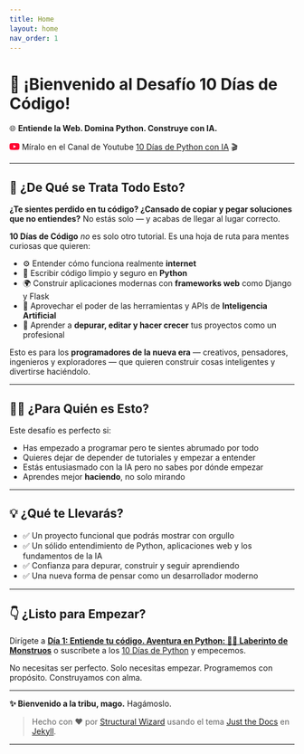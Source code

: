 ```yaml
---
title: Home
layout: home
nav_order: 1
---
```



# 👋 ¡Bienvenido al Desafío **10 Días de Código**!

🌐 **Entiende la Web. Domina Python. Construye con IA.**

![play](play.png) Míralo en el Canal de Youtube [10 Días de Python con IA] 🎬

---

## 🚀 ¿De Qué se Trata Todo Esto?

**¿Te sientes perdido en tu código? ¿Cansado de copiar y pegar soluciones que no entiendes?**
No estás solo — y acabas de llegar al lugar correcto.

**10 Días de Código** *no* es solo otro tutorial. Es una hoja de ruta para mentes curiosas que quieren:

- ⚙️ Entender cómo funciona realmente **internet**
- 🐍 Escribir código limpio y seguro en **Python**
- 🌍 Construir aplicaciones modernas con **frameworks web** como Django y Flask
- 🤖 Aprovechar el poder de las herramientas y APIs de **Inteligencia Artificial**
- 🧠 Aprender a **depurar, editar y hacer crecer** tus proyectos como un profesional

Esto es para los **programadores de la nueva era** — creativos, pensadores, ingenieros y exploradores — que quieren construir cosas inteligentes y divertirse haciéndolo.

---

## 🧑‍💻 ¿Para Quién es Esto?

Este desafío es perfecto si:

- Has empezado a programar pero te sientes abrumado por todo
- Quieres dejar de depender de tutoriales y empezar a entender
- Estás entusiasmado con la IA pero no sabes por dónde empezar
- Aprendes mejor **haciendo**, no solo mirando

---

## 💡 ¿Qué te Llevarás?

- ✅ Un proyecto funcional que podrás mostrar con orgullo
- ✅ Un sólido entendimiento de Python, aplicaciones web y los fundamentos de la IA
- ✅ Confianza para depurar, construir y seguir aprendiendo
- ✅ Una nueva forma de pensar como un desarrollador moderno

---

## 👇 ¿Listo para Empezar?

Dirígete a [**Día 1: Entiende tu código. Aventura en Python: 🧟‍♂️ Laberinto de Monstruos**] o suscríbete a los [10 Días de Python] y empecemos.

No necesitas ser perfecto. Solo necesitas empezar.
Programemos con propósito. Construyamos con alma.

---

**✨ Bienvenido a la tribu, mago.**
Hagámoslo.

> Hecho con ❤️ por [Structural Wizard] usando el tema [Just the Docs] en [Jekyll].

----

[Just the Docs]: https://just-the-docs.github.io/just-the-docs/
[Jekyll]: https://jekyllrb.com
[10 Días de Python con IA]: https://youtube.com/@10daysofpythonwithai?si=3wobcw1e11B7dlZI
[Structural Wizard]: https://github.com/StructuralWizard/ 
[**Día 1: Entiende tu código. Aventura en Python: 🧟‍♂️ Laberinto de Monstruos**]: https://structuralwizard.github.io/10DaysOfCode.github.io/docs/Day1/
[10 Días de Python]: https://youtube.com/@10daysofpythonwithai?si=3wobcw1e11B7dlZI